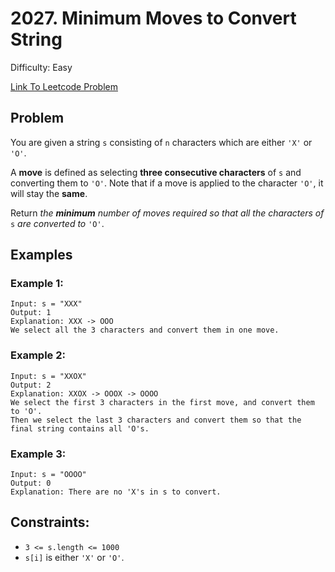 # 2027. Minimum Moves to Convert String
Difficulty: Easy

[Link To Leetcode Problem](https://leetcode.com/problems/minimum-moves-to-convert-string/)

## Problem
You are given a string `s` consisting of `n` characters which are either `'X'` or `'O'`.

A **move** is defined as selecting **three consecutive characters** of `s` and converting them to `'O'`. Note that if a move is applied to the character `'O'`, it will stay the **same**.

Return *the **minimum** number of moves required so that all the characters of* `s` *are converted to* `'O'`.

## Examples
### Example 1:
```
Input: s = "XXX"
Output: 1
Explanation: XXX -> OOO
We select all the 3 characters and convert them in one move.
```
### Example 2:
```
Input: s = "XXOX"
Output: 2
Explanation: XXOX -> OOOX -> OOOO
We select the first 3 characters in the first move, and convert them to 'O'.
Then we select the last 3 characters and convert them so that the final string contains all 'O's.
```
### Example 3:
```
Input: s = "OOOO"
Output: 0
Explanation: There are no 'X's in s to convert.
```

## Constraints:
- `3 <= s.length <= 1000`
- `s[i]` is either `'X'` or `'O'`.